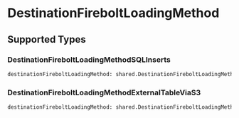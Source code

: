 # DestinationFireboltLoadingMethod


## Supported Types

### DestinationFireboltLoadingMethodSQLInserts

```python
destinationFireboltLoadingMethod: shared.DestinationFireboltLoadingMethodSQLInserts = /* values here */
```

### DestinationFireboltLoadingMethodExternalTableViaS3

```python
destinationFireboltLoadingMethod: shared.DestinationFireboltLoadingMethodExternalTableViaS3 = /* values here */
```

